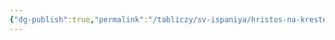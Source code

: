 ```yaml
---
{"dg-publish":true,"permalink":"/tabliczy/sv-ispaniya/hristos-na-kreste-i-dva-donatora/","dgPassFrontmatter":true}
---
```



